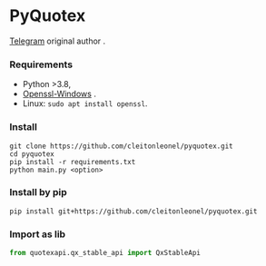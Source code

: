 # PyQuotex

 [Telegram](https://t.me/cleitonLC) original author .

### Requirements
- Python >3.8,
- [Openssl-Windows](https://slproweb.com/products/Win32OpenSSL.html) .
- Linux: ```sudo apt install openssl```.

### Install
```shell
git clone https://github.com/cleitonleonel/pyquotex.git
cd pyquotex
pip install -r requirements.txt
python main.py <option>
```

### Install by pip
```shell
pip install git+https://github.com/cleitonleonel/pyquotex.git
```

### Import as lib

```python
from quotexapi.qx_stable_api import QxStableApi
```
